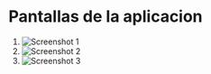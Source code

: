 # Pantallas de la aplicacion

1. ![Screenshot 1](/assets/ss1.png)
2. ![Screenshot 2](/assets/ss2.png)
3. ![Screenshot 3](/assets/ss3.png)
